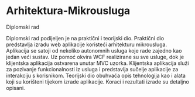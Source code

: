 # Arhitektura-Mikrousluga
Diplomski rad

Diplomski rad podijeljen je na praktični i teorijski dio. Praktični dio predstavlja izradu web aplikacije koristeći arhitekturu mikrousluga. Aplikacija se satoji od nekoliko autonomnih usluga
koje rade zajedno kao jedan veći sustav. Uz pomoć okvira WCF realizirane su sve usluge, dok je klijentska aplikacija ostvarena unutar MVC uzorka.
Klijentska aplikacija služi za pozivanje funkcionalnosti iz usluga i predstavlja sučelje aplikacije za interakciju s korisnikom. Teorijski dio obuhvaća opis tehnologija kao i alata koji su korišteni tijekom izrade aplikacije. 
Koraci i rezultati izrade su detaljno opisani. 

